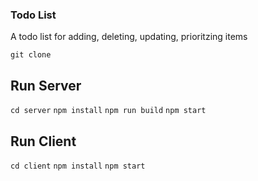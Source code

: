 

### Todo List 
A todo list for adding, deleting, updating, prioritzing items


`git clone `
## Run Server
`cd server`
`npm install`
`npm run build`
`npm start`

## Run Client
`cd client`
`npm install`
`npm start`